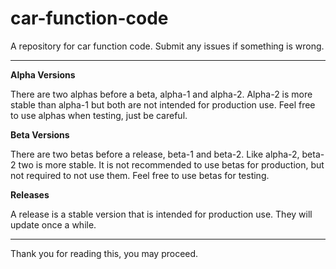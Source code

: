 # car-function-code
A repository for car function code.
Submit any issues if something is wrong.

---------------------------------

**Alpha Versions**

There are two alphas before a beta, alpha-1 and alpha-2. Alpha-2 is more stable than alpha-1 but both are not intended for production use.
Feel free to use alphas when testing, just be careful.

**Beta Versions**

There are two betas before a release, beta-1 and beta-2. Like alpha-2, beta-2 two is more stable. It is not recommended to use betas for production, but not required to not use them.
Feel free to use betas for testing.

**Releases**

A release is a stable version that is intended for production use. They will update once a while.


--------------------------------

Thank you for reading this, you may proceed.
